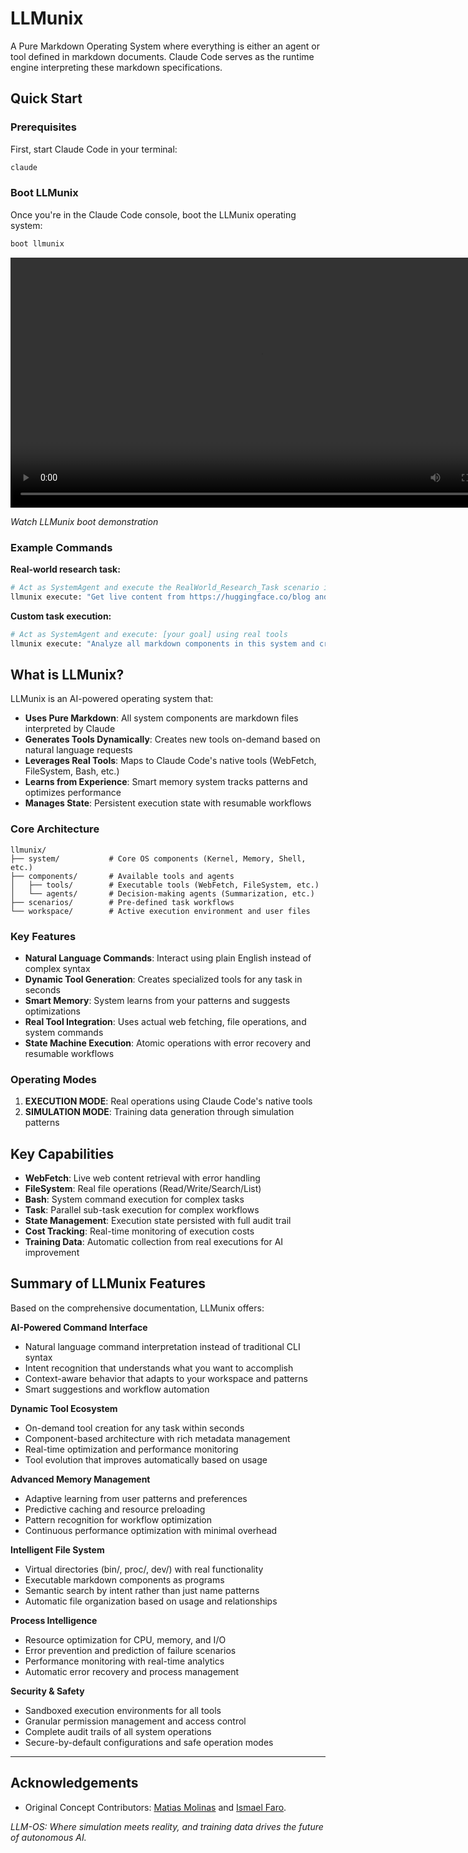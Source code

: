 # LLMunix

A Pure Markdown Operating System where everything is either an agent or tool defined in markdown documents. Claude Code serves as the runtime engine interpreting these markdown specifications.

## Quick Start

### Prerequisites
First, start Claude Code in your terminal:
```bash
claude
```

### Boot LLMunix
Once you're in the Claude Code console, boot the LLMunix operating system:
```bash
boot llmunix
```

<video src="llmunix.mp4" controls width="800">
  Your browser does not support the video tag.
</video>

*Watch LLMunix boot demonstration*

### Example Commands

**Real-world research task:**
```bash
# Act as SystemAgent and execute the RealWorld_Research_Task scenario in EXECUTION MODE
llmunix execute: "Get live content from https://huggingface.co/blog and create a research summary"
```

**Custom task execution:**
```bash  
# Act as SystemAgent and execute: [your goal] using real tools
llmunix execute: "Analyze all markdown components in this system and create an architecture overview"
```

## What is LLMunix?

LLMunix is an AI-powered operating system that:

- **Uses Pure Markdown**: All system components are markdown files interpreted by Claude
- **Generates Tools Dynamically**: Creates new tools on-demand based on natural language requests  
- **Leverages Real Tools**: Maps to Claude Code's native tools (WebFetch, FileSystem, Bash, etc.)
- **Learns from Experience**: Smart memory system tracks patterns and optimizes performance
- **Manages State**: Persistent execution state with resumable workflows

### Core Architecture

```
llmunix/
├── system/           # Core OS components (Kernel, Memory, Shell, etc.)
├── components/       # Available tools and agents
│   ├── tools/        # Executable tools (WebFetch, FileSystem, etc.) 
│   └── agents/       # Decision-making agents (Summarization, etc.)
├── scenarios/        # Pre-defined task workflows
└── workspace/        # Active execution environment and user files
```

### Key Features

- **Natural Language Commands**: Interact using plain English instead of complex syntax
- **Dynamic Tool Generation**: Creates specialized tools for any task in seconds
- **Smart Memory**: System learns from your patterns and suggests optimizations
- **Real Tool Integration**: Uses actual web fetching, file operations, and system commands
- **State Machine Execution**: Atomic operations with error recovery and resumable workflows

### Operating Modes

1. **EXECUTION MODE**: Real operations using Claude Code's native tools
2. **SIMULATION MODE**: Training data generation through simulation patterns

## Key Capabilities

- **WebFetch**: Live web content retrieval with error handling
- **FileSystem**: Real file operations (Read/Write/Search/List)  
- **Bash**: System command execution for complex tasks
- **Task**: Parallel sub-task execution for complex workflows
- **State Management**: Execution state persisted with full audit trail
- **Cost Tracking**: Real-time monitoring of execution costs
- **Training Data**: Automatic collection from real executions for AI improvement

## Summary of LLMunix Features

Based on the comprehensive documentation, LLMunix offers:

**AI-Powered Command Interface**
- Natural language command interpretation instead of traditional CLI syntax
- Intent recognition that understands what you want to accomplish
- Context-aware behavior that adapts to your workspace and patterns
- Smart suggestions and workflow automation

**Dynamic Tool Ecosystem**  
- On-demand tool creation for any task within seconds
- Component-based architecture with rich metadata management
- Real-time optimization and performance monitoring
- Tool evolution that improves automatically based on usage

**Advanced Memory Management**
- Adaptive learning from user patterns and preferences
- Predictive caching and resource preloading  
- Pattern recognition for workflow optimization
- Continuous performance optimization with minimal overhead

**Intelligent File System**
- Virtual directories (bin/, proc/, dev/) with real functionality
- Executable markdown components as programs
- Semantic search by intent rather than just name patterns
- Automatic file organization based on usage and relationships

**Process Intelligence**
- Resource optimization for CPU, memory, and I/O
- Error prevention and prediction of failure scenarios
- Performance monitoring with real-time analytics
- Automatic error recovery and process management

**Security & Safety**
- Sandboxed execution environments for all tools
- Granular permission management and access control
- Complete audit trails of all system operations
- Secure-by-default configurations and safe operation modes

---

## Acknowledgements

*   Original Concept Contributors: [Matias Molinas](https://github.com/matiasmolinas) and [Ismael Faro](https://github.com/ismaelfaro).

*LLM-OS: Where simulation meets reality, and training data drives the future of autonomous AI.*
